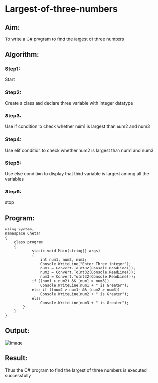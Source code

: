 # Largest-of-three-numbers
## Aim:
To write a C# program to find the largest of three numbers

## Algorithm:
### Step1: 
Start
### Step2:
Create a class and declare three variable with integer datatype
### Step3:
Use if condition to check whether num1 is largest than num2 and num3
### Step4:
Use elif condition to check whether num2 is largest than num1 and num3
### Step5:
Use else condition to display that third variable is largest among all the variables
### Step6:
stop

## Program:
~~~
using System;
namespace Chetan
{
    class program
    {
            static void Main(string[] args)
            {
                int num1, num2, num3;
                Console.WriteLine("Enter Three integer");
                num1 = Convert.ToInt32(Console.ReadLine());
                num2 = Convert.ToInt32(Console.ReadLine());
                num3 = Convert.ToInt32(Console.ReadLine());
            if ((num1 > num2) && (num1 > num3))
                Console.WriteLine(num1 + " is Greater");
            else if ((num2 > num1) && (num2 > num3))
                Console.WriteLine(num2 + " is Greater");
            else
                Console.WriteLine(num3 + " is Greater");
        }
    }
}
~~~

## Output:
![image](https://user-images.githubusercontent.com/75260837/187343513-9742272e-87a9-4586-a91f-ee49629cd127.png)
## Result:
Thus the C# program to find the largest of three numbers is executed successfully
